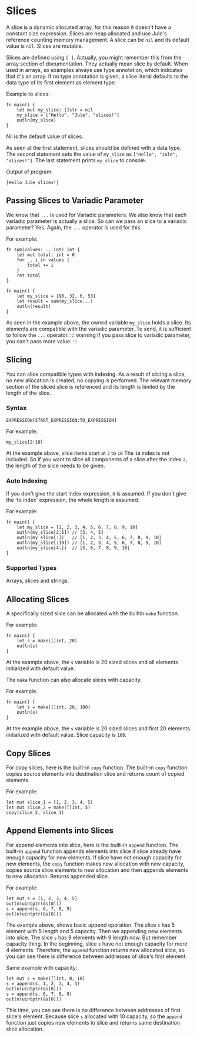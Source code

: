 # Slices
A slice is a dynamic allocated array, for this reason it doesn't have a constant size expression. Slices are heap allocated and use Jule's reference counting memory management. A slice can be `nil` and its default value is `nil`. Slices are mutable.

Slices are defined using `[ ]`. Actually, you might remember this from the array section of documentation. They actually mean slice by default. When used in arrays, so examples always use type annotation, which indicates that it's an array. If no type annotation is given, a slice literal defaults to the data type of its first element as element type.

Example to slices:
```jule
fn main() {
    let mut my_slice: []str = nil
    my_slice = ["Hello", "Jule", "slices!"]
    outln(my_slice)
}
```
Nil is the default value of slices.

As seen at the first statement, slices should be defined with a data type. The second statement sets the value of `my_slice` as `["Hello", "Jule", "slices!"]`.  The last statement prints `my_slice` to console.

Output of program:
```
[Hello Jule slices!]
```

## Passing Slices to Variadic Parameter
We know that `...` is used for Variadic parameters. We also know that each variadic parameter is actually a slice.
So can we pass an slice to a variadic parameter? Yes. Again, the `...` operator is used for this.

For example:
```jule
fn sum(values: ...int) int {
    let mut total: int = 0
    for _, i in values {
        total += i
    }
    ret total
}

fn main() {
    let my_slice = [90, 32, 6, 53]
    let result = sum(my_slice...)
    outln(result)
}
```
As seen in the example above, the owned variable `my_slice` holds a slice. Its elements are compatible with the variadic parameter. To send, it is sufficient to follow the `...` operator.
::: warning
If you pass slice to variadic parameter, you can't pass more value.
:::

## Slicing
You can slice compatible types with indexing. As a result of slicing a slice, no new allocation is created, no copying is performed. The relevant memory section of the sliced slice is referenced and its length is limited by the length of the slice. 

### Syntax
```
EXPRESSION[START_EXPRESSION:TO_EXPRESSION]
```
For example:
```jule
my_slice[2:10]
```
At the example above, slice items start at `2` to `10` The `10` index is not included. So if you want to slice all components of a slice after the index `2`, the length of the slice needs to be given.

### Auto Indexing
If you don't give the start index expression, `0` is assumed.
If you don't give the 'to index' expression, the whole length is assumed.

For example:
```jule
fn main() {
    let my_slice = [1, 2, 3, 4, 5, 6, 7, 8, 9, 10]
    outln(my_slice[2:5]) // [3, 4, 5]
    outln(my_slice[:])   // [1, 2, 3, 4, 5, 6, 7, 8, 9, 10]
    outln(my_slice[:10]) // [1, 2, 3, 4, 5, 6, 7, 8, 9, 10]
    outln(my_slice[4:])  // [5, 6, 7, 8, 9, 10]
}
```

### Supported Types
Arrays, slices and strings.

## Allocating Slices
A specifically sized slice can be allocated with the builtin `make` function.

For example:
```jule
fn main() {
    let s = make([]int, 20)
    outln(s)
}
```
At the example above, the `s` variable is 20 sized slices and all elements initialized with default value.

The `make` function can also allocate slices with capacity.

For example:
```jule
fn main() {
    let s = make([]int, 20, 100)
    outln(s)
}
```
At the example above, the `s` variable is 20 sized slices and first 20 elements initialized with default value. Slice capacity is `100`.

## Copy Slices

For copy slices, here is the built-in `copy` function. The built-in `copy` function copies source elements into destination slice and returns count of copied elements.

For example:
```jule
let mut slice_1 = [1, 2, 3, 4, 5]
let mut slice_2 = make([]int, 5)
copy(slice_2, slice_1)
```

## Append Elements into Slices

For append elements into slice, here is the built-in `append` function. The built-in `append` function appends elements into slice if slice already have enough capacity for new elements. If slice have not enough capacity for new elements, the `copy` function makes new allocation with new capacity, copies source slice elements to new allocation and then appends elements to new allocation. Returns appended slice.

For example:
```jule
let mut s = [1, 2, 3, 4, 5]
outln(uintptr(&s[0]))
s = append(s, 6, 7, 8, 9)
outln(uintptr(&s[0]))
```

The example above, shows basic append operation. The slice `s` has 5 element with 5 length and 5 capacity. Then we appending new elements into slice. The slice `s` has 9 elements with 9 length now. But remember capacity thing. In the beginning, slice `s` have not enough capacity for more 4 elements. Therefore, the `append` function returns new allocated slice, so you can see there is difference between addresses of slice's first element.

Same example with capacity:
```jule
let mut s = make([]int, 0, 10)
s = append(s, 1, 2, 3, 4, 5)
outln(uintptr(&s[0]))
s = append(s, 6, 7, 8, 9)
outln(uintptr(&s[0]))
```

This time, you can see there is no difference between addresses of first slice's element. Because slice `s` allocated with 10 capacity, so the `append` function just copies new elements to slice and returns same destination slice allocation.
